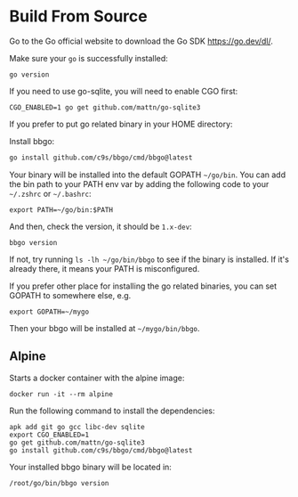 # Build From Source

Go to the Go official website to download the Go SDK <https://go.dev/dl/>.


Make sure your `go` is successfully installed:

```shell
go version
```

If you need to use go-sqlite, you will need to enable CGO first:

```
CGO_ENABLED=1 go get github.com/mattn/go-sqlite3
```

If you prefer to put go related binary in your HOME directory:

Install bbgo:

```sh
go install github.com/c9s/bbgo/cmd/bbgo@latest
```

Your binary will be installed into the default GOPATH `~/go/bin`.
You can add the bin path to your PATH env var by adding the following code to your `~/.zshrc` or `~/.bashrc`:

```shell
export PATH=~/go/bin:$PATH
```

And then, check the version, it should be `1.x-dev`:

```shell
bbgo version
```

If not, try running `ls -lh ~/go/bin/bbgo` to see if the binary is installed.
If it's already there, it means your PATH is misconfigured.

If you prefer other place for installing the go related binaries, you can set GOPATH to somewhere else, e.g.

```shell
export GOPATH=~/mygo
```

Then your bbgo will be installed at `~/mygo/bin/bbgo`.

## Alpine

Starts a docker container with the alpine image:

```shell
docker run -it --rm alpine
```

Run the following command to install the dependencies:

```shell
apk add git go gcc libc-dev sqlite
export CGO_ENABLED=1
go get github.com/mattn/go-sqlite3
go install github.com/c9s/bbgo/cmd/bbgo@latest
```

Your installed bbgo binary will be located in:

```
/root/go/bin/bbgo version
```